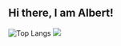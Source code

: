 ## Hi there, I am Albert!

![Top Langs](https://github-readme-stats.vercel.app/api/top-langs/?username=Wangtk311&theme=dracular&title_color=55BBEE&text_color=445566&layout=compact&card_width=400) <img src="https://github-readme-stats.vercel.app/api?username=Wangtk311&show_icons=true&theme=dracular&title_color=55BBEE&text_color=445566&icon_color=55BBEE&rank_icon=percentile&hide=issues&line_height=24&card_width=500">

